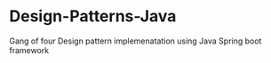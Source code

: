 # Design-Patterns-Java

Gang of four Design pattern implemenatation using Java Spring boot framework
